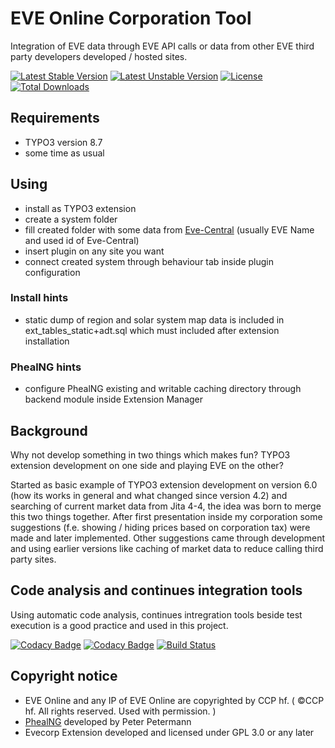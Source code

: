 # EVE Online Corporation Tool

Integration of EVE data through EVE API calls or data from other EVE third party developers developed / hosted sites.

[![Latest Stable Version](https://poser.pugx.org/gerh/evecorp/v/stable)](https://packagist.org/packages/gerh/evecorp)
[![Latest Unstable Version](https://poser.pugx.org/gerh/evecorp/v/unstable)](https://packagist.org/packages/gerh/evecorp)
[![License](https://poser.pugx.org/gerh/evecorp/license)](https://packagist.org/packages/gerh/evecorp)
[![Total Downloads](https://poser.pugx.org/gerh/evecorp/downloads)](https://packagist.org/packages/gerh/evecorp)

## Requirements

* TYPO3 version 8.7
* some time as usual

## Using

* install as TYPO3 extension
* create a system folder
* fill created folder with some data from [Eve-Central](http://eve-central.com/) (usually EVE Name and used id of Eve-Central)
* insert plugin on any site you want
* connect created system through behaviour tab inside plugin configuration

### Install hints

* static dump of region and solar system map data is included in ext_tables_static+adt.sql which must included after extension installation

### PhealNG hints

* configure PhealNG existing and writable caching directory through backend module inside Extension Manager

## Background

Why not develop something in two things which makes fun? TYPO3 extension development on one side and playing EVE on the other?

Started as basic example of TYPO3 extension development on version 6.0 (how its works in general and what changed since version 4.2) and searching of current market data from Jita 4-4, the idea was born to merge this two things together. After first presentation inside my corporation some suggestions (f.e. showing / hiding prices based on corporation tax) were made and later implemented. Other suggestions came through development and using earlier versions like caching of market data to reduce calling third party sites.

## Code analysis and continues integration tools

Using automatic code analysis, continues intregration tools beside test execution is a good practice and used in this project.

[![Codacy Badge](https://api.codacy.com/project/badge/grade/1221c637986c4e939f0a927aeafd46a6)](https://www.codacy.com/app/henning-gerhardt/evecorp)
[![Codacy Badge](https://api.codacy.com/project/badge/Coverage/1221c637986c4e939f0a927aeafd46a6)](https://www.codacy.com/app/henning-gerhardt/evecorp?utm_source=github.com&amp;utm_medium=referral&amp;utm_content=henning-gerhardt/evecorp&amp;utm_campaign=Badge_Coverage)
[![Build Status](https://travis-ci.org/henning-gerhardt/evecorp.svg?branch=master)](https://travis-ci.org/henning-gerhardt/evecorp)

## Copyright notice

* EVE Online and any IP of EVE Online are copyrighted by CCP hf. ( ©CCP hf. All rights reserved. Used with permission. )
* [PhealNG](https://github.com/3rdpartyeve/phealng) developed by Peter Petermann
* Evecorp Extension developed and licensed under GPL 3.0 or any later
